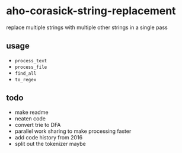 # aho-corasick-string-replacement
replace multiple strings with multiple other strings in a single pass

## usage
-   `process_text`
-   `process_file`
-   `find_all`
-   `to_regex`

## todo
- make readme
- neaten code
- convert trie to DFA
- parallel work sharing to make processing faster
- add code history from 2016
- split out the tokenizer maybe


